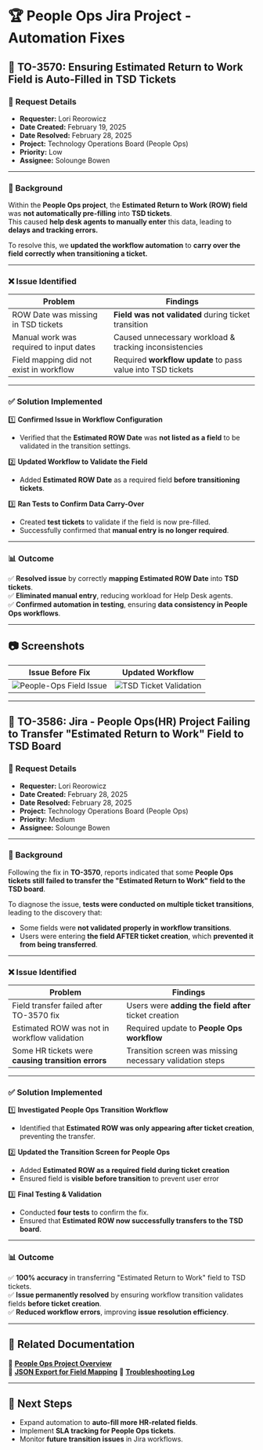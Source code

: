 # 🏆 People Ops Jira Project - Automation Fixes

## 🔹 TO-3570: Ensuring Estimated Return to Work Field is Auto-Filled in TSD Tickets

### 🎯 **Request Details**
- **Requester:** Lori Reorowicz  
- **Date Created:** February 19, 2025  
- **Date Resolved:** February 28, 2025  
- **Project:** Technology Operations Board (People Ops)  
- **Priority:** Low  
- **Assignee:** Solounge Bowen  

---

### **📜 Background**
Within the **People Ops project**, the **Estimated Return to Work (ROW) field** was **not automatically pre-filling** into **TSD tickets**.  
This caused **help desk agents to manually enter** this data, leading to **delays and tracking errors.**  

To resolve this, we **updated the workflow automation** to **carry over the field correctly when transitioning a ticket.**

---

### ❌ **Issue Identified**
| **Problem** | **Findings** |
|-----------------|------------------------|
| ROW Date was missing in TSD tickets | **Field was not validated** during ticket transition |
| Manual work was required to input dates | Caused unnecessary workload & tracking inconsistencies |
| Field mapping did not exist in workflow | Required **workflow update** to pass value into TSD tickets |

---

### ✅ **Solution Implemented**
1️⃣ **Confirmed Issue in Workflow Configuration**  
- Verified that the **Estimated ROW Date** was **not listed as a field** to be validated in the transition settings.  

2️⃣ **Updated Workflow to Validate the Field**  
- Added **Estimated ROW Date** as a required field **before transitioning tickets**.  

3️⃣ **Ran Tests to Confirm Data Carry-Over**  
- Created **test tickets** to validate if the field is now pre-filled.  
- Successfully confirmed that **manual entry is no longer required**.  

---

### 📊 **Outcome**
✅ **Resolved issue** by correctly **mapping Estimated ROW Date** into **TSD tickets**.  
✅ **Eliminated manual entry**, reducing workload for Help Desk agents.  
✅ **Confirmed automation in testing**, ensuring **data consistency in People Ops workflows**.  

---

## 📷 **Screenshots**
| **Issue Before Fix** | **Updated Workflow** |
|----------------------|----------------------|
| ![People-Ops Field Issue](https://github.com/user-attachments/assets/44feb22b-96dc-4b5f-b8c3-0201b9f3502d)| ![TSD Ticket Validation](https://github.com/user-attachments/assets/021d147e-d569-40ec-8f97-213af0483d26)|

---

## 🔹 TO-3586: Jira - People Ops(HR) Project Failing to Transfer "Estimated Return to Work" Field to TSD Board

### 🎯 **Request Details**
- **Requester:** Lori Reorowicz  
- **Date Created:** February 28, 2025  
- **Date Resolved:** February 28, 2025  
- **Project:** Technology Operations Board (People Ops)  
- **Priority:** Medium  
- **Assignee:** Solounge Bowen  

---

### **📜 Background**
Following the fix in **TO-3570**, reports indicated that some **People Ops tickets still failed to transfer the "Estimated Return to Work" field to the TSD board**.

To diagnose the issue, **tests were conducted on multiple ticket transitions**, leading to the discovery that:
- Some fields were **not validated properly in workflow transitions**.
- Users were entering **the field AFTER ticket creation**, which **prevented it from being transferred**.

---

### ❌ **Issue Identified**
| **Problem** | **Findings** |
|-----------------|------------------------|
| Field transfer failed after TO-3570 fix | Users were **adding the field after** ticket creation |
| Estimated ROW was not in workflow validation | Required update to **People Ops workflow** |
| Some HR tickets were **causing transition errors** | Transition screen was missing necessary validation steps |

---

### ✅ **Solution Implemented**
1️⃣ **Investigated People Ops Transition Workflow**  
- Identified that **Estimated ROW was only appearing after ticket creation**, preventing the transfer.  

2️⃣ **Updated the Transition Screen for People Ops**  
- Added **Estimated ROW as a required field during ticket creation**  
- Ensured field is **visible before transition** to prevent user error  

3️⃣ **Final Testing & Validation**  
- Conducted **four tests** to confirm the fix.  
- Ensured that **Estimated ROW now successfully transfers to the TSD board**.  

---

### 📊 **Outcome**
✅ **100% accuracy** in transferring "Estimated Return to Work" field to TSD tickets.  
✅ **Issue permanently resolved** by ensuring workflow transition validates fields **before ticket creation**.  
✅ **Reduced workflow errors**, improving **issue resolution efficiency**.  

---

## 📂 **Related Documentation**
📂 **[People Ops Project Overview](project-overview.md)**  
📂 **[JSON Export for Field Mapping](automation-json/estimated-return-to-work.json)** 
📂 **[Troubleshooting Log](https://github.com/SoloBows/Technical-Documentation/blob/111d27f877e43a9224c4a92d98b6b48f869cf7f6/Troubleshooting/Ticket%20Log.md)**

---
## 🚀 **Next Steps**
- Expand automation to **auto-fill more HR-related fields**.  
- Implement **SLA tracking for People Ops tickets**.  
- Monitor **future transition issues** in Jira workflows.  
